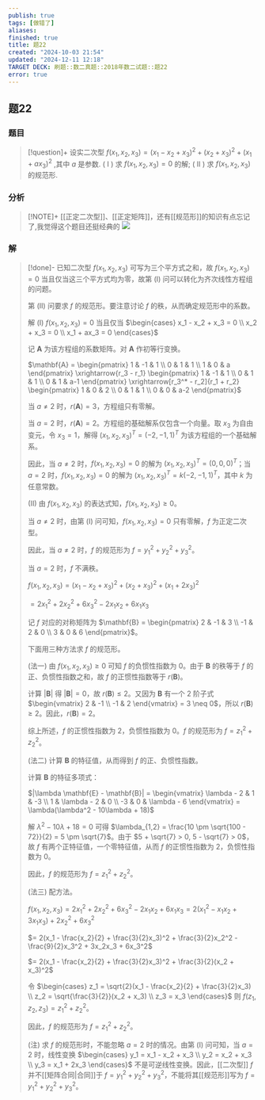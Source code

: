 ```yaml
---
publish: true
tags: [做错了]
aliases: 
finished: true
title: 题22
created: "2024-10-03 21:54"
updated: "2024-12-11 12:18"
TARGET DECK: 刷题::数二真题::2018年数二试题::题22
error: true
---
```

## 题22
### 题目
> [!question]+
> 设实二次型 $f\left( {{x}_{1},{x}_{2},{x}_{3}}\right) = {\left( {x}_{1} - {x}_{2} + {x}_{3}\right) }^{2} + {\left( {x}_{2} + {x}_{3}\right) }^{2} + {\left( {x}_{1} + a{x}_{3}\right) }^{2}$ ,其中 $a$ 是参数.
> ( I ) 求 $f\left( {{x}_{1},{x}_{2},{x}_{3}}\right) = 0$ 的解;
> ( II ) 求 $f\left( {{x}_{1},{x}_{2},{x}_{3}}\right)$ 的规范形.
### 分析
> [!NOTE]+
> [[正定二次型]]、[[正定矩阵]]，还有[[规范形]]的知识有点忘记了,我觉得这个题目还挺经典的
> ![](https://img.hwenyi.live/202412112004008.webp)
### 解
> [!done]-
> 已知二次型 $f(x_1, x_2, x_3)$ 可写为三个平方式之和，故 $f(x_1, x_2, x_3) = 0$ 当且仅当这三个平方式均为零，故第 (I) 问可以转化为齐次线性方程组的问题。
> 
> 第 (II) 问要求 $f$ 的规范形。要注意讨论 $f$ 的秩，从而确定规范形中的系数。
> 
> 解 (I) $f(x_1, x_2, x_3) = 0$ 当且仅当 $\begin{cases} x_1 - x_2 + x_3 = 0 \\ x_2 + x_3 = 0 \\ x_1 + ax_3 = 0 \end{cases}$
> 
> 记 $\mathbf{A}$ 为该方程组的系数矩阵。对 $\mathbf{A}$ 作初等行变换。
> 
> $\mathbf{A} = \begin{pmatrix} 1 & -1 & 1 \\ 0 & 1 & 1 \\ 1 & 0 & a \end{pmatrix} \xrightarrow{r_3 - r_1} \begin{pmatrix} 1 & -1 & 1 \\ 0 & 1 & 1 \\ 0 & 1 & a-1 \end{pmatrix} \xrightarrow[r_3^* - r_2]{r_1 + r_2} \begin{pmatrix} 1 & 0 & 2 \\ 0 & 1 & 1 \\ 0 & 0 & a-2 \end{pmatrix}$
> 
> 当 $a \neq 2$ 时，$r(\mathbf{A}) = 3$，方程组只有零解。
> 
> 当 $a = 2$ 时，$r(\mathbf{A}) = 2$。方程组的基础解系仅包含一个向量。取 $x_3$ 为自由变元，令 $x_3 = 1$，解得 $(x_1, x_2, x_3)^T = (-2, -1, 1)^T$ 为该方程组的一个基础解系。
> 
> 因此，当 $a \neq 2$ 时，$f(x_1, x_2, x_3) = 0$ 的解为 $(x_1, x_2, x_3)^T = (0, 0, 0)^T$；当 $a = 2$ 时，$f(x_1, x_2, x_3) = 0$ 的解为 $(x_1, x_2, x_3)^T = k(-2, -1, 1)^T$，其中 $k$ 为任意常数。
> 
> (II) 由 $f(x_1, x_2, x_3)$ 的表达式知，$f(x_1, x_2, x_3) \geq 0$。
> 
> 当 $a \neq 2$ 时，由第 (I) 问可知，$f(x_1, x_2, x_3) = 0$ 只有零解，$f$ 为正定二次型。
> 
> 因此，当 $a \neq 2$ 时，$f$ 的规范形为 $f = y_1^2 + y_2^2 + y_3^2$。
> 
> 当 $a = 2$ 时，$f$ 不满秩。
> 
> $f(x_1, x_2, x_3) = (x_1 - x_2 + x_3)^2 + (x_2 + x_3)^2 + (x_1 + 2x_3)^2$
> 
> $= 2x_1^2 + 2x_2^2 + 6x_3^2 - 2x_1x_2 + 6x_1x_3$
> 
> 记 $f$ 对应的对称矩阵为 $\mathbf{B} = \begin{pmatrix} 2 & -1 & 3 \\ -1 & 2 & 0 \\ 3 & 0 & 6 \end{pmatrix}$。
> 
> 下面用三种方法求 $f$ 的规范形。
> 
> (法一) 由 $f(x_1, x_2, x_3) \geq 0$ 可知 $f$ 的负惯性指数为 0。由于 $\mathbf{B}$ 的秩等于 $f$ 的正、负惯性指数之和，故 $f$ 的正惯性指数等于 $r(\mathbf{B})$。
> 
> 计算 $|\mathbf{B}|$ 得 $|\mathbf{B}| = 0$，故 $r(\mathbf{B}) \leq 2$。又因为 $\mathbf{B}$ 有一个 2 阶子式 $\begin{vmatrix} 2 & -1 \\ -1 & 2 \end{vmatrix} = 3 \neq 0$，所以 $r(\mathbf{B}) \geq 2$。因此，$r(\mathbf{B}) = 2$。
> 
> 综上所述，$f$ 的正惯性指数为 2，负惯性指数为 0。$f$ 的规范形为 $f = z_1^2 + z_2^2$。
> 
> (法二) 计算 $\mathbf{B}$ 的特征值，从而得到 $f$ 的正、负惯性指数。
> 
> 计算 $\mathbf{B}$ 的特征多项式：
> 
> $|\lambda \mathbf{E} - \mathbf{B}| = \begin{vmatrix} \lambda - 2 & 1 & -3 \\ 1 & \lambda - 2 & 0 \\ -3 & 0 & \lambda - 6 \end{vmatrix} = \lambda(\lambda^2 - 10\lambda + 18)$
> 
> 解 $\lambda^2 - 10\lambda + 18 = 0$ 可得 $\lambda_{1,2} = \frac{10 \pm \sqrt{100 - 72}}{2} = 5 \pm \sqrt{7}$。由于 $5 + \sqrt{7} > 0, 5 - \sqrt{7} > 0$，故 $f$ 有两个正特征值，一个零特征值，从而 $f$ 的正惯性指数为 2，负惯性指数为 0。
> 
> 因此，$f$ 的规范形为 $f = z_1^2 + z_2^2$。
> 
> (法三) 配方法。
> 
> $f(x_1, x_2, x_3) = 2x_1^2 + 2x_2^2 + 6x_3^2 - 2x_1x_2 + 6x_1x_3 = 2(x_1^2 - x_1x_2 + 3x_1x_3) + 2x_2^2 + 6x_3^2$
> 
> $= 2(x_1 - \frac{x_2}{2} + \frac{3}{2}x_3)^2 + \frac{3}{2}x_2^2 - \frac{9}{2}x_3^2 + 3x_2x_3 + 6x_3^2$
> 
> $= 2(x_1 - \frac{x_2}{2} + \frac{3}{2}x_3)^2 + \frac{3}{2}(x_2 + x_3)^2$
> 
> 令 $\begin{cases} z_1 = \sqrt{2}(x_1 - \frac{x_2}{2} + \frac{3}{2}x_3) \\ z_2 = \sqrt{\frac{3}{2}}(x_2 + x_3) \\ z_3 = x_3 \end{cases}$ 则 $f(z_1, z_2, z_3) = z_1^2 + z_2^2$。
> 
> 因此，$f$ 的规范形为 $f = z_1^2 + z_2^2$。
> 
> (注) 求 $f$ 的规范形时，不能忽略 $a = 2$ 时的情况。由第 (I) 问可知，当 $a = 2$ 时，线性变换 $\begin{cases} y_1 = x_1 - x_2 + x_3 \\ y_2 = x_2 + x_3 \\ y_3 = x_1 + 2x_3 \end{cases}$ 不是可逆线性变换。因此，[[二次型]] $f$ 并不[[矩阵合同|合同]]于 $f = y_1^2 + y_2^2 + y_3^2$，不能将其[[规范形]]写为 $f = y_1^2 + y_2^2 + y_3^2$。